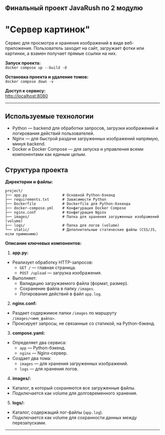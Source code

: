 ## Финальный проект JavaRush по 2 модулю

# "Сервер картинок"
Cервис для просмотра и хранения изображений в виде веб-приложения. Пользователь заходит на сайт, загружает фотки или картинки, а взамен получает прямые ссылки на них.

**Запуск проекта:**  
`docker compose up --build -d`

**Остановка проекта и удаление томов:**  
`docker compose down -v`

**Доступ к сервису:**  
[http://localhost:8080](http://localhost:8080)

------

## Используемые технологии

- Python — backend для обработки запросов, загрузки изображений и логирования действий пользователей.
- Nginx — для быстрой раздачи загруженных изображений напрямую, минуя backend.
- Docker и Docker Compose — для запуска и управления всеми компонентами как единым целым.

## Структура проекта

**Директории и файлы:**
```text
project/
├── app.py                # Основной Python-бэкенд
├── requirements.txt      # Зависимости Python
├── Dockerfile            # Dockerfile для Python-бэкенда
├── docker-compose.yml    # Конфигурация Docker Compose
├── nginx.conf            # Конфигурация Nginx
├── images/               # Папка для хранения загруженных изображений (volume)
├── logs/                 # Папка для логов (volume)
└── static/               # Дополнительные статические файлы (CSS/JS, если применимо)
```

**Описание ключевых компонентов:**
1. **app.py:**
- Реализует обработку HTTP-запросов:
    - `GET /` — главная страница.
    - `POST /upload` — загрузка изображения.
- Выполняет:
    - Валидацию загружаемого файла (формат, размер).
    - Сохранение файла в папку `/images`.
    - Логирование действий в файл `app.log`.
  
2. **nginx.conf:**
- Раздает содержимое папки `/images` по маршруту `/images/<имя_файла>`.
- Проксирует запросы, не связанные со статикой, на Python-бэкенд.

3. **compose.yaml:**
- Определяет два сервиса:
    - `app` — Python-бэкенд.
    - `nginx` — Nginx-сервер.
- Создает два тома:
    - `images` — для хранения загруженных изображений.
    - `logs` — для хранения логов.
  
4. **images/:**
- Каталог, в который сохраняются все загруженные файлы.
- Подключается как volume для долговременного хранения.

5. **logs/:**
- Каталог, содержащий лог-файлы (`app.log`).
- Подключается как volume для сохранности данных между перезапусками.

------
